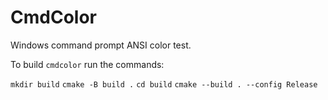 
# CmdColor

Windows command prompt ANSI color test.

 To build `cmdcolor` run the commands:

`mkdir build`
`cmake -B build .`
`cd build`
`cmake --build . --config Release`